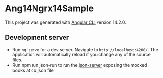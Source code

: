 # Ang14Ngrx14Sample

This project was generated with [Angular CLI](https://github.com/angular/angular-cli) version 14.2.0.

## Development server

* Run `ng serve` for a dev server. Navigate to `http://localhost:4200/`. The application will automatically reload if you change any of the source files.
* Run npm run json-run to run the [json-server](https://www.npmjs.com/package/json-server) exposing the mocked books at db.json file




